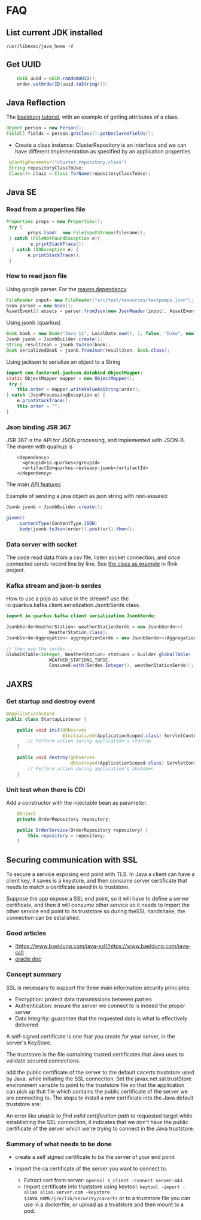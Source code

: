 # FAQ

## List current JDK installed

```
/usr/libexec/java_home -V
```

## Get UUID

```java
    UUID uuid = UUID.randomUUID();
    order.setOrderID(uuid.toString());
```

## Java Reflection 

The [baeldung tutorial](https://www.baeldung.com/java-reflection), with an example of getting attributes of a class. 

```java
Object person = new Person();
Field[] fields = person.getClass().getDeclaredFields();
```

* Create a class instance: ClusterRepository is an interface and we can have different implementation as specified by an application properties

```java
 @ConfigParameter("cluster.repository.class")
 String repositoryClassToUse;
 Class<?> clazz = Class.forName(repositoryClassToUse);
```

## Java SE

### Read from a properties file

```java
Properties props = new Properties();
 try {
        props.load(  new FileInputStream(filename));
 } catch (FileNotFoundException e){
         e.printStackTrace();
  } catch (IOException e) {
        e.printStackTrace();
 }
```

### How to read json file

Using google parser. For the [maven dependency](https://mvnrepository.com/artifact/com.google.code.gson/gson)


```java
FileReader input= new FileReader("src/test/resources/testpumps.json");
Gson parser = new Gson();
AssetEvent[] assets = parser.fromJson(new JsonReader(input), AssetEvent[].class);
```

Using jsonb (quarkus)

```java
Book book = new Book("Java 11", LocalDate.now(), 1, false, "Duke", new BigDecimal(44.444));
Jsonb jsonb = JsonbBuilder.create();
String resultJson = jsonb.toJson(book);
Book serializedBook = jsonb.fromJson(resultJson, Book.class);
```

Using jackson to serialize an object to a String

```java
import com.fasterxml.jackson.databind.ObjectMapper;
static ObjectMapper mapper = new ObjectMapper();
 try {
    this.order = mapper.writeValueAsString(order);
} catch (JsonProcessingException e) {
    e.printStackTrace();
    this.order = "";
}
```


### Json binding JSR 367

JSR 367 is the API for JSON processing, and implemented with JSON-B. The maven with quarkus is

```
    <dependency>
      <groupId>io.quarkus</groupId>
      <artifactId>quarkus-resteasy-jsonb</artifactId>
    </dependency>
```

The main [API features](https://www.baeldung.com/java-json-binding-api#api-features)

Example of sending a java object as json string with rest-assured:

```java
Jsonb jsonb = JsonbBuilder.create();

given()
    .contentType(ContentType.JSON)
    .body(jsonb.toJson(order)).post(url).then();
```

### Data server with socket

The code read data from a csv file, listen socket connection, and once connected sends record line by line. 
See [the class as example](https://github.com/jbcodeforce/flink-studies/) in flink project.

### Kafka stream and json-b serdes

How to use a pojo as value in the stream? use the io.quarkus.kafka.client.serialization.JsonbSerde class.

```java
import io.quarkus.kafka.client.serialization.JsonbSerde;

JsonbSerde<WeatherStation> weatherStationSerde = new JsonbSerde<>(
                WeatherStation.class);
JsonbSerde<Aggregation> aggregationSerde = new JsonbSerde<>(Aggregation.class);

// then use the serdes...
GlobalKTable<Integer, WeatherStation> stations = builder.globalTable( 
                WEATHER_STATIONS_TOPIC,
                Consumed.with(Serdes.Integer(), weatherStationSerde));

```

## JAXRS

### Get startup and destroy event

```java
@ApplicationScoped
public class StartupListener {

    public void init(@Observes
                     @Initialized(ApplicationScoped.class) ServletContext context) {
        // Perform action during application's startup
    }

    public void destroy(@Observes
                        @Destroyed(ApplicationScoped.class) ServletContext context) {
        // Perform action during application's shutdown
    }
```

### Unit test when there is CDI

Add a constructor with the injectable bean as parameter:

```java
	@Inject
	private OrderRepository repository;

	public OrderService(OrderRepository repository) {
		this.repository = repository;
	}
```

## Securing communication with SSL

To secure a service exposing end point with TLS. In Java a client can have a client key, it saves is a keystore, and then consume server certificate that needs to match a certificate saved in is truststore. 

Suppose the app expose a SSL end point, so it will have to define a server certificate, and then it will consume other service so it needs to import the other service end point to its truststore so during theSSL handshake, the connection can be estalished. 

### Good articles

* [https://www.baeldung.com/java-ssl](https://www.baeldung.com/java-ssl)
* [oracle doc](https://docs.oracle.com/cd/E54932_01/doc.705/e54936/cssg_create_ssl_cert.htm#CSVSG180)

### Concept summary

SSL is necessary to support the three main information security principles:

* Encryption: protect data transmissions between parties
* Authentication: ensure the server we connect to is indeed the proper server
* Data integrity: guarantee that the requested data is what is effectively delivered

A self-signed certificate is one that you create for your server, in the server's KeyStore.

The truststore is the file containing trusted certificates that Java uses to validate secured connections.

add the public certificate of the server to the default cacerts truststore used by Java. while initiating the SSL connection.
Set the javax.net.ssl.trustStore environment variable to point to the truststore file so that the application can pick up that file which contains the public certificate of the server we are connecting to.
The steps to install a new certificate into the Java default truststore are:


An error like *unable to find valid certification path* to requested target while establishing the SSL connection, it indicates that we don't have the public certificate of the server which we're trying to connect in the Java truststore.

### Summary of what needs to be done

* create a self signed certificate to be the server of your end point

* Import the ca certificate of the server you want to connect to.
    
    * Extract cert from server: `openssl s_client -connect server:443`
    * Import certificate into truststore using keytool: `keytool -import -alias alias.server.com -keystore $JAVA_HOME/jre/lib/security/cacerts` or to a truststore file you can use in a dockerfile, or upload as a truststore and then mount to a pod.


